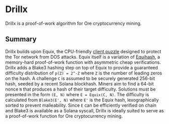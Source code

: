 # Drillx

Drillx is a proof-of-work algorithm for Ore cryptocurrency mining.

## Summary

Drillx builds upon Equix, the CPU-friendly [client puzzle](https://gitlab.torproject.org/tpo/core/tor/-/blob/main/src/ext/equix/devlog.md) designed to protect the Tor network from DOS attacks. Equix itself is a variation of [Equihash](https://core.ac.uk/download/pdf/31227294.pdf), a memory-hard proof-of-work function with asymmetric cheap verifications. Drillx adds a Blake3 hashing step on top of Equix to provide a guaranteed difficulty distribution of `p(Z) = 2^-Z` where `Z` is the number of leading zeros on the hash. A challenge `C` is assumed to be securely generated 256-bit hash, seeded by a recent Solana blockhash. Miners aim to find a 64-bit nonce `N` that produces a hash of their target difficulty. Solutions must be presented in the form `(E, N)` where `E = Equix(C, N)`. The difficulty is calculated from `Blake3(E', N)` where `E'` is the Equix hash, lexographically sorted to prevent malleability. Since `E` can be efficiently verified on chain and Blake3 is available as a Solana syscall, Drillx is ideally suited to serve as a proof-of-work function for Ore cryptocurrency mining. 
